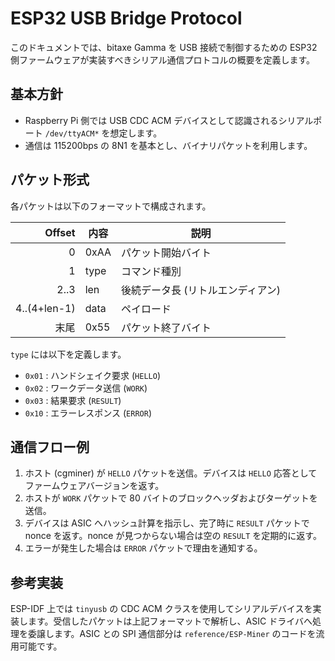 # ESP32 USB Bridge Protocol

このドキュメントでは、bitaxe Gamma を USB 接続で制御するための ESP32 側ファームウェアが実装すべきシリアル通信プロトコルの概要を定義します。

## 基本方針
- Raspberry Pi 側では USB CDC ACM デバイスとして認識されるシリアルポート `/dev/ttyACM*` を想定します。
- 通信は 115200bps の 8N1 を基本とし、バイナリパケットを利用します。

## パケット形式
各パケットは以下のフォーマットで構成されます。

| Offset | 内容 | 説明 |
|-------:|------|------|
| 0      | 0xAA | パケット開始バイト |
| 1      | type | コマンド種別 |
| 2..3   | len  | 後続データ長 (リトルエンディアン) |
| 4..(4+len-1) | data | ペイロード |
| 末尾   | 0x55 | パケット終了バイト |

`type` には以下を定義します。

- `0x01` : ハンドシェイク要求 (`HELLO`)
- `0x02` : ワークデータ送信 (`WORK`)
- `0x03` : 結果要求 (`RESULT`)
- `0x10` : エラーレスポンス (`ERROR`)

## 通信フロー例
1. ホスト (cgminer) が `HELLO` パケットを送信。デバイスは `HELLO` 応答としてファームウェアバージョンを返す。
2. ホストが `WORK` パケットで 80 バイトのブロックヘッダおよびターゲットを送信。
3. デバイスは ASIC へハッシュ計算を指示し、完了時に `RESULT` パケットで nonce を返す。nonce が見つからない場合は空の `RESULT` を定期的に返す。
4. エラーが発生した場合は `ERROR` パケットで理由を通知する。

## 参考実装
ESP-IDF 上では `tinyusb` の CDC ACM クラスを使用してシリアルデバイスを実装します。受信したパケットは上記フォーマットで解析し、ASIC ドライバへ処理を委譲します。ASIC との SPI 通信部分は `reference/ESP-Miner` のコードを流用可能です。

